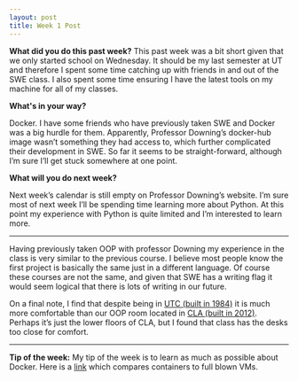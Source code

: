 ```yaml
---
layout: post
title: Week 1 Post
---
```





**What did you do this past week?**
This past week was a bit short given that we only started school on Wednesday. It should be my last semester at UT and therefore I spent some time catching up with friends in and out of the SWE class. I also spent some time ensuring I have the latest tools on my machine for all of my classes.

**What's in your way?**

Docker. I have some friends who have previously taken SWE and Docker was a big hurdle for them. Apparently, Professor Downing’s docker-hub image wasn’t something they had access to, which further complicated their development in SWE. So far it seems to be straight-forward, although I’m sure I’ll get stuck somewhere at one point. 

**What will you do next week?**

Next week’s calendar is still empty on Professor Downing’s website. I’m sure most of next week I’ll be spending time learning more about Python. At this point my experience with Python is quite limited and I’m interested to learn more. 

***

Having previously taken OOP with professor Downing my experience in the class is very similar to the previous course. I believe most people know the first project is basically the same just in a different language. Of course these courses are not the same, and given that SWE has a writing flag it would seem logical that there is lots of writing in our future. 

On a final note, I find that despite being in [UTC (built in 1984)](http://facilitiesservices.utexas.edu/buildings/UTM/0500) it is much more comfortable than our OOP room located in [CLA (built in 2012)](http://facilitiesservices.utexas.edu/buildings/UTM/0540). Perhaps it’s just the lower floors of CLA, but I found that class has the desks too close for comfort. 

***

**Tip of the week:**
My tip of the week is to learn as much as possible about Docker. Here is a [link](https://blog.risingstack.com/operating-system-containers-vs-application-containers/) which compares containers to full blown VMs.